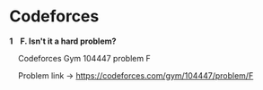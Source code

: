 # Codeforces

<b>1&nbsp;&nbsp;&nbsp;&nbsp;F. Isn't it a hard problem?</b>
</br>

<a>&nbsp;&nbsp;&nbsp;&nbsp;Codeforces Gym 104447 problem F</a>

<a>&nbsp;&nbsp;&nbsp;&nbsp;Problem link -> https://codeforces.com/gym/104447/problem/F</a>
